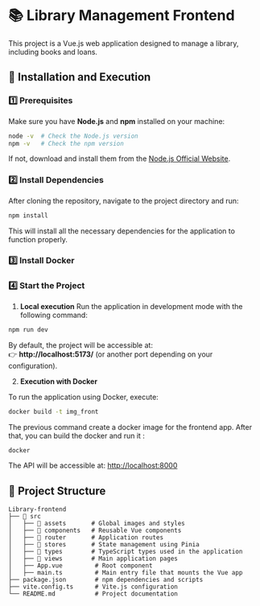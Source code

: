 # 📚 Library Management Frontend

This project is a Vue.js web application designed to manage a library, including books and loans.

## 🚀 Installation and Execution

### 1️⃣ Prerequisites
Make sure you have **Node.js** and **npm** installed on your machine:

```bash
node -v  # Check the Node.js version
npm -v   # Check the npm version
```

If not, download and install them from the [Node.js Official Website](https://nodejs.org/).

### 2️⃣ Install Dependencies
After cloning the repository, navigate to the project directory and run:

```bash
npm install
```

This will install all the necessary dependencies for the application to function properly.

### 3️⃣ Install Docker

### 4️⃣ Start the Project

1. **Local execution**
Run the application in development mode with the following command:

```bash
npm run dev
```

By default, the project will be accessible at:  
👉 **http://localhost:5173/** (or another port depending on your configuration).

2. **Execution with Docker**

To run the application using Docker, execute:

```bash
docker build -t img_front
```
The previous command create a docker image for the frontend app. After that, you can build the docker and run it : 

```bash
docker 
```

The API will be accessible at: [http://localhost:8000](http://localhost:8000)


## 📂 Project Structure

```
Library-frontend
├── 📁 src
│   ├── 📁 assets       # Global images and styles
│   ├── 📁 components   # Reusable Vue components
│   ├── 📁 router       # Application routes
│   ├── 📁 stores       # State management using Pinia
│   ├── 📁 types        # TypeScript types used in the application
│   ├── 📁 views        # Main application pages
│   ├── App.vue         # Root component
│   ├── main.ts         # Main entry file that mounts the Vue app
├── package.json        # npm dependencies and scripts
├── vite.config.ts      # Vite.js configuration
└── README.md           # Project documentation
```
